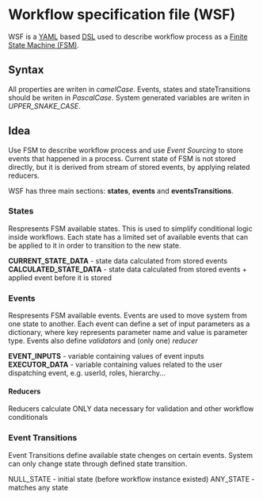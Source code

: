 # Workflow specification file (WSF)

WSF is a [YAML](https://yaml.org/) based [DSL](https://en.wikipedia.org/wiki/Domain-specific_language) used to describe workflow process as a [Finite State Machine (FSM)](https://en.wikipedia.org/wiki/Finite-state_machine).

## Syntax

All properties are writen in _camelCase_. Events, states and stateTransitions should be writen in _PascalCase_. System generated variables are writen in _UPPER_SNAKE_CASE_.

## Idea

Use FSM to describe workflow process and use _Event Sourcing_ to store events that happened in a process. Current state of FSM is not stored directly, but it is derived from stream of stored events, by applying related reducers.

WSF has three main sections: **states**, **events** and **eventsTransitions**.

### States

Respresents FSM available states. This is used to simplify conditional logic inside workflows. Each state has a limited set of available events that can be applied to it in order to transition to the new state.

**CURRENT_STATE_DATA** - state data calculated from stored events  
**CALCULATED_STATE_DATA** - state data calculated from stored events + applied event before it is stored

### Events

Respresents FSM available events. Events are used to move system from one state to another. Each event can define a set of input parameters as a dictionary, where key represents parameter name and value is parameter type. Events also define _validators_ and (only one) _reducer_

**EVENT_INPUTS** - variable containing values of event inputs  
**EXECUTOR_DATA** - variable containing values related to the user dispatching event, e.g. userId, roles, hierarchy...

#### Reducers

Reducers calculate ONLY data necessary for validation and other workflow conditionals

### Event Transitions

Event Transitions define available state chenges on certain events. System can only change state through defined state transition.

NULL_STATE - initial state (before workflow instance existed)
ANY_STATE - matches any state
